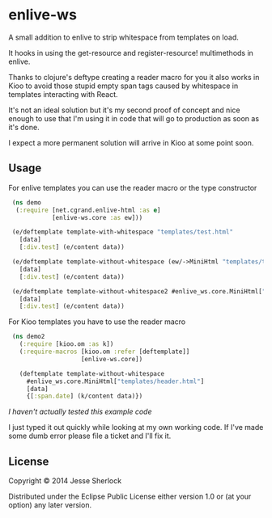 # enlive-ws

A small addition to enlive to strip whitespace from templates on load.

It hooks in using the get-resource and register-resource! multimethods in enlive.

Thanks to clojure's deftype creating a reader macro for you it also works in Kioo to avoid those stupid empty span tags caused by whitespace in templates interacting with React.

It's not an ideal solution but it's my second proof of concept and nice enough to use that I'm using it in code that will go to production as soon as it's done.

I expect a more permanent solution will arrive in Kioo at some point soon.

## Usage

For enlive templates you can use the reader macro or the type constructor

```clojure
 (ns demo
  (:require [net.cgrand.enlive-html :as e]
            [enlive-ws.core :as ew]))

 (e/deftemplate template-with-whitespace "templates/test.html"
   [data]
   [:div.test] (e/content data))

 (e/deftemplate template-without-whitespace (ew/->MiniHtml "templates/test.html")
   [data]
   [:div.test] (e/content data))

 (e/deftemplate template-without-whitespace2 #enlive_ws.core.MiniHtml["templates/test.html"]
   [data]
   [:div.test] (e/content data))
```

For Kioo templates you have to use the reader macro

```clojure
 (ns demo2
   (:require [kioo.om :as k])
   (:require-macros [kioo.om :refer [deftemplate]]
                    [enlive-ws.core])

   (deftemplate template-without-whitespace
     #enlive_ws.core.MiniHtml["templates/header.html"]
     [data]
     {[:span.date] (k/content data)})
```

*I haven't actually tested this example code*

I just typed it out quickly while looking at my own working code. If I've made some dumb error please file a ticket and I'll fix it.

## License

Copyright © 2014 Jesse Sherlock

Distributed under the Eclipse Public License either version 1.0 or (at
your option) any later version.
